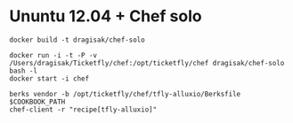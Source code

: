 # Ununtu 12.04 + Chef solo

```
docker build -t dragisak/chef-solo
```

```
docker run -i -t -P -v /Users/dragisak/Ticketfly/chef:/opt/ticketfly/chef dragisak/chef-solo bash -l
docker start -i chef
```

```
berks vendor -b /opt/ticketfly/chef/tfly-alluxio/Berksfile $COOKBOOK_PATH
chef-client -r "recipe[tfly-alluxio]"
```